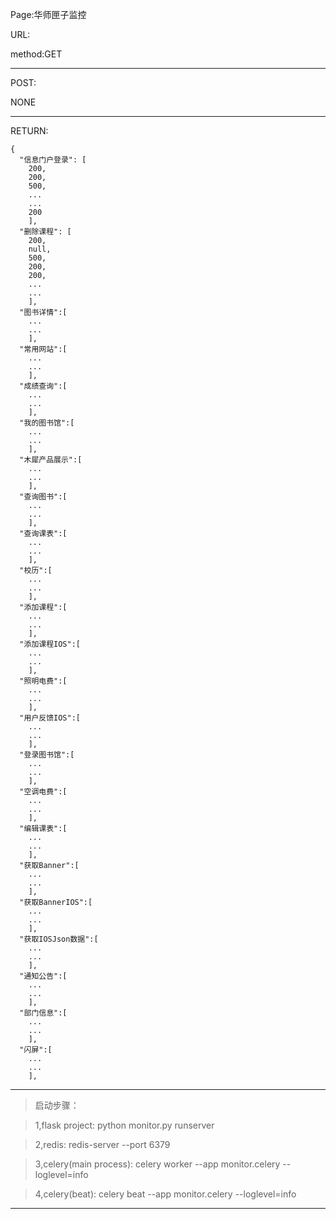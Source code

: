
Page:华师匣子监控

URL: 

method:GET
***
POST:

NONE
***
RETURN:

    {
      "信息门户登录": [
    	200,
    	200,
    	500,
    	...
    	...
    	200
        ],
      "删除课程": [
        200,
        null,
        500,
        200,
        200,
        ...
        ...
        ],
      "图书详情":[
        ...
        ...    
        ],
      "常用网站":[
        ...
        ...    
        ],
      "成绩查询":[
        ...
        ...    
        ],
      "我的图书馆":[
        ...
        ...    
        ],
      "木犀产品展示":[
        ...
        ...    
        ],
      "查询图书":[
        ...
        ...    
        ],
      "查询课表":[
        ...
        ...    
        ],
      "校历":[
        ...
        ...    
        ],
      "添加课程":[
        ...
        ...    
        ],
      "添加课程IOS":[
        ...
        ...    
        ],
      "照明电费":[
        ...
        ...    
        ],
      "用户反馈IOS":[
        ...
        ...    
        ],
      "登录图书馆":[
        ...
        ...    
        ],
      "空调电费":[
        ...
        ...    
        ],
      "编辑课表":[
        ...
        ...    
        ],
      "获取Banner":[
        ...
        ...    
        ],
      "获取BannerIOS":[
        ...
        ...    
        ],
      "获取IOSJson数据":[
        ...
        ...    
        ],
      "通知公告":[
        ...
        ...    
        ],
      "部门信息":[
        ...
        ...    
        ],
      "闪屏":[
        ...
        ...    
        ],

***
>启动步骤：

>1,flask project: python monitor.py runserver

>2,redis: redis-server --port 6379

>3,celery(main process): celery worker --app monitor.celery --loglevel=info

>4,celery(beat): celery beat --app monitor.celery --loglevel=info

***
